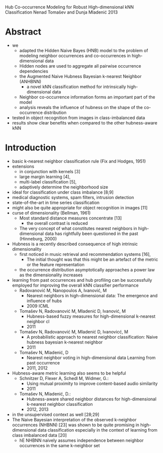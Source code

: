 Hub Co-occurrence Modeling for Robust High-dimensional kNN Classification
Nenad Tomašev and Dunja Mladenić
2013

# Abstract

* we
  * adapted the Hidden Naive Bayes (HNB) model to the problem of modeling
    neighbor occurrences and co-occurrences in high-dimensional data
  * Hidden nodes are used to aggregate all pairwise occurrence dependencies
  * the Augmented Naive Hubness Bayesian k-nearest Neighbor (ANHBNN)
    * a novel kNN classification method for intrinsically high-dimensional data
  * Neighbor co-occurrence information forms an important part of the model
  * analysis reveals the influence of hubness
    on the shape of the co-occurrence distribution
* tested in object recognition from images in class-imbalanced data
* results show clear benefits when compared to the other hubness-aware kNN

# Introduction

* basic k-nearest neighbor classification rule (Fix and Hodges, 1951)
* extensions
  * in conjunction with kernels [3]
  * large margin learning [4],
  * multi-label classification [5],
  * adaptively determine the neighborhood size
* ideal for classification under class imbalance [8;9]
* medical diagnostic systems, spam filters, intrusion detection
* state-of-the-art in time series classification
* might also be quite appropriate for object recognition in images [11]
* curse of dimensionality (Bellman, 1961)
  * Most standard distance measures concentrate [13]
    * the overall contrast is reduced
  * The very concept of what constitutes nearest neighbors in
    high-dimensional data has rightfully been questioned in the past
    (Hinneburg, 2000)
* Hubness is a recently described consequence of high intrinsic dimensionality
  * first noticed in music retrieval and recommendation systems [16],
    * The initial thought was that this might be an artefact of the metric or
      the feature representation
  * the occurrence distribution asymptotically approaches a power law as the
    dimensionality increases
* learning from past occurrences and hub profiling can be successfully
  employed for improving the overall kNN classifier performance
  * Radovanović M, Nanopoulos A, Ivanović, M
    * Nearest neighbors in high-dimensional data:
      The emergence and influence of hubs
    * 2009 ICML
  * Tomašev N, Radovanović M, Mladenić D, Ivanović, M
    * Hubness-based fuzzy measures for high-dimensional k-nearest neighbor cl
    * 2011
  * Tomašev N, Radovanović M, Mladenić D, Ivanovicć, M
    * A probabilistic approach to nearest neighbor classification:
      Naive hubness bayesian k-nearest neighbor
    * 2011
  * Tomašev N, Mladenić, D
    * Nearest neighbor voting in high-dimensional data
      Learning from past occurrence
    * 2011, 2012
* Hubness-aware metric learning also seems to be helpful
  * Schnitzer D, Flexer A, Schedl M, Widmer, G.:
    * Using mutual proximity to improve content-based audio similarity
    * 2011
  * Tomašev N, Mladenić, D.:
    * Hubness-aware shared neighbor distances for high-dimensional k-nearest
      neighbor classification
    * 2012, 2013
* in the unsupervised context as well [28;29]
* The Naive Bayesian interpretation of the observed k-neighbor occurrences
  (NHBNN) [23] was shown to be
  quite promising in high-dimensional data classification
  especially in the context of learning from class imbalanced data [20]
  * hE NHBNN naively assumes
    independence between neighbor occurrences in the same k-neighbor set
